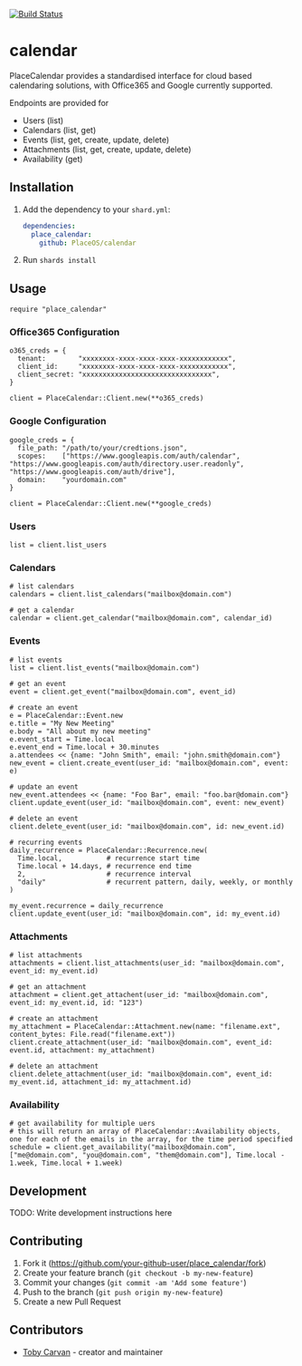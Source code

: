 [![Build Status](https://travis-ci.com/PlaceOS/calendar.svg?branch=master)](https://travis-ci.com/PlaceOS/calendar)

# calendar

PlaceCalendar provides a standardised interface for cloud based calendaring solutions, with Office365 and Google currently supported.

Endpoints are provided for

* Users (list)
* Calendars (list, get)
* Events (list, get, create, update, delete)
* Attachments (list, get, create, update, delete)
* Availability (get)


## Installation

1. Add the dependency to your `shard.yml`:

   ```yaml
   dependencies:
     place_calendar:
       github: PlaceOS/calendar
   ```

2. Run `shards install`

## Usage

```crystal
require "place_calendar"
```

### Office365 Configuration

```
o365_creds = {
  tenant:        "xxxxxxxx-xxxx-xxxx-xxxx-xxxxxxxxxxxx",
  client_id:     "xxxxxxxx-xxxx-xxxx-xxxx-xxxxxxxxxxxx",
  client_secret: "xxxxxxxxxxxxxxxxxxxxxxxxxxxxxxxx",
}

client = PlaceCalendar::Client.new(**o365_creds)
```

### Google Configuration

```
google_creds = {
  file_path: "/path/to/your/credtions.json",
  scopes:    ["https://www.googleapis.com/auth/calendar", "https://www.googleapis.com/auth/directory.user.readonly", "https://www.googleapis.com/auth/drive"],
  domain:    "yourdomain.com"
}

client = PlaceCalendar::Client.new(**google_creds)
```

### Users

```
list = client.list_users
```

### Calendars

```
# list calendars
calendars = client.list_calendars("mailbox@domain.com")

# get a calendar
calendar = client.get_calendar("mailbox@domain.com", calendar_id)
```

### Events

```
# list events
list = client.list_events("mailbox@domain.com")

# get an event
event = client.get_event("mailbox@domain.com", event_id)

# create an event
e = PlaceCalendar::Event.new
e.title = "My New Meeting"
e.body = "All about my new meeting"
e.event_start = Time.local
e.event_end = Time.local + 30.minutes
a.attendees << {name: "John Smith", email: "john.smith@domain.com"}
new_event = client.create_event(user_id: "mailbox@domain.com", event: e)

# update an event
new_event.attendees << {name: "Foo Bar", email: "foo.bar@domain.com"}
client.update_event(user_id: "mailbox@domain.com", event: new_event)

# delete an event
client.delete_event(user_id: "mailbox@domain.com", id: new_event.id)

# recurring events
daily_recurrence = PlaceCalendar::Recurrence.new(
  Time.local,           # recurrence start time
  Time.local + 14.days, # recurrence end time
  2,                    # recurrence interval
  "daily"               # recurrent pattern, daily, weekly, or monthly
)

my_event.recurrence = daily_recurrence
client.update_event(user_id: "mailbox@domain.com", id: my_event.id)
```

### Attachments

```
# list attachments
attachments = client.list_attachments(user_id: "mailbox@domain.com", event_id: my_event.id)

# get an attachment
attachment = client.get_attachent(user_id: "mailbox@domain.com", event_id: my_event.id, id: "123")

# create an attachment
my_attachment = PlaceCalendar::Attachment.new(name: "filename.ext", content_bytes: File.read("filename.ext"))
client.create_attachment(user_id: "mailbox@domain.com", event_id: event.id, attachment: my_attachment)

# delete an attachment
client.delete_attachment(user_id: "mailbox@domain.com", event_id: my_event.id, attachment_id: my_attachment.id)
```

### Availability

```
# get availability for multiple uers
# this will return an array of PlaceCalendar::Availability objects, one for each of the emails in the array, for the time period specified
schedule = client.get_availability("mailbox@domain.com", ["me@domain.com", "you@domain.com", "them@domain.com"], Time.local - 1.week, Time.local + 1.week)
```

## Development

TODO: Write development instructions here

## Contributing

1. Fork it (<https://github.com/your-github-user/place_calendar/fork>)
2. Create your feature branch (`git checkout -b my-new-feature`)
3. Commit your changes (`git commit -am 'Add some feature'`)
4. Push to the branch (`git push origin my-new-feature`)
5. Create a new Pull Request

## Contributors

- [Toby Carvan](https://github.com/your-github-user) - creator and maintainer
